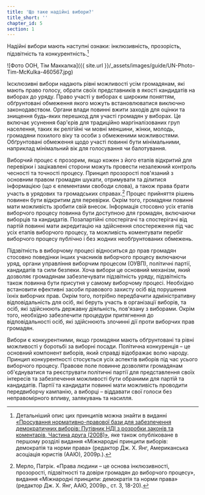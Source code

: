 ```yaml
---
title: 'Що таке надійні вибори?'
title_short: ''
chapter_id: 5
section: 1
---
```


Надійні вибори мають наступні ознаки: інклюзивність, прозорість, підзвітність та конкурентність.[^1]

![Фото ООН, Тім Маккалка]({{ site.url }}/\_assets/images/guide/UN-Photo-Tim-McKulka-460567.jpg)

Іксклюзивні вибори надають рівні можливості усім громадянам, які мають право голосу, обрати своїх представників в якості кандидатів на виборах до уряду. Право участі у виборах є широким поняттям, обґрунтовані обмеження якого можуть встановлюватися виключно законодавством. Органи влади повинні вжити заходів для оцінки та знищення будь-яких перешкод для участі громадян у виборах. Це включає усунення бар'єрів для традиційно маргіналізованих груп населення, таких як релігійні чи мовні меншини, жінки, молодь, громадяни похилого віку та особи з обмеженими можливостями. Обґрунтовані обмеження щодо участі повинні бути мінімальними, наприклад мінімальний вік для голосування чи балотування.

Виборчий процес є прозорим, якщо кожен з його етапів відкритий для перевірки і зацікавлені сторони можуть провести незалежний контроль чесності та точності процесу. Принцип прозорості пов'язаний з основним правом громадян шукати, отримувати та ділитися інформацією (що є елементами свободи слова), а також права брати участь в урядових та громадських справах.[^2] Процес прийняття рішень повинен бути відкритим для перевірки. Окрім того, громадяни повинні мати можливість зробити свій внесок. Інформація стосовно усіх етапів виборчого процесу повинна бути доступною для громадян, включаючи виборців та кандидатів. Позапартійні спостерігачі та спостерігачі від партій повинні мати акредитацію на здійснення спостереження під час усіх етапів виборчого процесу, та можливість коментувати перебіг виборчого процесу публічно і без жодних необґрунтованих обмежень.

Підзвітність в виборчому процесі відноситься до прав громадян стосовно поведінки інших учасників виборчого процесу включаючи уряд, органи управління виборчим процесом (ОУВП), політичні партії, кандидатів та сили безпеки. Хоча вибори це основний механізм, який дозволяє громадянам забезпечувати підзвітність уряду, підзвітність також повинна бути присутня у самому виборчому процесі. Необхідно встановити ефективні засоби правового захисту осіб від порушення їхніх виборчих прав. Окрім того, потрібно передбачити адміністративну відповідальність для осіб, які беруть участь в організації виборів, та осіб, які здійснюють державну діяльність, пов'язану з виборами. Окрім того, необхідно забезпечити процедури притягнення до відповідальності осіб, які здійснюють злочинні дії проти виборчих прав громадян.

Вибори є конкурентними, якщо громадяни мають обґрунтовані та рівні можливості у боротьбі за виборні посади. Політична конкуренція – це основний компонент виборів, який справді відображає волю народу. Принцип конкурентності стосується усіх аспектів виборів під час усього виборчого процесу. Правове поле повинне дозволяти громадянам об'єднуватися та реєструвати політичні партії для представлення своїх інтересів та забезпечення можливості бути обраними для партій та кандидатів. Партії та кандидати повинні мати можливість проводити передвиборчу кампанію, а виборці – віддавати свої голоси без неправомірного впливу, залякувань та насилля.

[^1]: Детальніший опис цих принципів можна знайти в виданні [«Просування нормативно-правової бази для забезпечення демократичних виборів: Путівник НДІ з розробки законів та коментарів, Частина друга (2008)»](https://www.ndi.org/node/14905), яке також опубліковане в першому розділі видання «Міжнародні принципи виборів: демократія та норми права» (редактор Дж. Х. Янг, Американська асоціація юристів (ААЮ), 2009р.).
[^2]: Мерло, Патрік. «Права людини – це основа інклюзивності, прозорості, підзвітності та довіри громадян до виборчого процесу», видання «Міжнародні принципи: демократія та норми права» (редактор Дж. Х. Янг, ААЮ, 2009р., ст. 3, 18-20).
